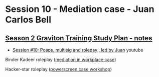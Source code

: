 # Session 10 - Mediation case - Juan Carlos Bell

## [Season 2 Graviton Training Study Plan - notes](https://forum.tecommons.org/t/second-graviton-training-study-plan/607)

* [Session #10: Poaps, multisig and rolepay , led by Juan](https://www.youtube.com/watch?v=brUeK4313G8&list=PLusWL9gf0FIR0H9kyss3Dotwx7Mjr2p_h&index=10) youtube

Binder Kadeer roleplay ([mediation in workplace case](https://drive.google.com/file/d/1pqkJURXKL95PSdVL2Qi_9U2qwO04E7TK/view?usp=sharing))

Hacker-star roleplay ([powerscreen case workshop](https://drive.google.com/file/d/1Bf8PXjVOTR1FoYEvA8avHN7KCLEoquBD/view?usp=sharing))
